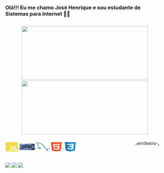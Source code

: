 ### Olá!!! Eu me chamo José Henrique e sou estudante de Sistemas para Internet 🖖🏼

##

<div align="center">
  
  <a href="https://github.com/henribeiro">
  <img height="170em" width="400" src="https://github-readme-stats.vercel.app/api?username=henribeiro&show_icons=true&theme=solarized-dark&include_all_commits=true&count_private=true"/>
  <img height="170em" width="400" src="https://github-readme-stats.vercel.app/api/top-langs/?username=henribeiro&layout=compact&langs_count=7&theme=solarized-dark"/>
</div>
  
<div style="display: inline_block"><br>
  
  <img align="center" alt="henribeiro-JS" height="30" width="40" src="https://raw.githubusercontent.com/devicons/devicon/master/icons/javascript/javascript-plain.svg">
  <img align="center" alt="henribeiro-PHP" height="40" width="50" src="https://raw.githubusercontent.com/devicons/devicon/master/icons/php/php-original.svg">
  <img align="center" alt="henribeiro-MYSQL" height="30" width="40" src="https://raw.githubusercontent.com/devicons/devicon/master/icons/mysql/mysql-original.svg">
  <img align="center" alt="henribeiro-HTML" height="30" width="40" src="https://raw.githubusercontent.com/devicons/devicon/master/icons/html5/html5-original.svg">
  <img align="center" alt="henribeiro-CSS" height="30" width="40" src="https://raw.githubusercontent.com/devicons/devicon/master/icons/css3/css3-original.svg">
  <img align="right" alt="henribeiro-pic" height="150" style="border-radius:50px;"
src="https://i.picasion.com/pic91/e7ca14ad9ec49bb742b998eb1fb50b0b.gif"></a>
</div>
  
##
  
<div> 
  
  <a href="https://www.instagram.com/henr.ibeiro/" target="_blank"><img src="https://img.shields.io/badge/-Instagram-%23E4405F?style=for-the-badge&logo=instagram&logoColor=white" target="_blank"></a>
  <a href = "mailto:henribeiro99@gmail.com"><img src="https://img.shields.io/badge/-Gmail-%23333?style=for-the-badge&logo=gmail&logoColor=white" target="_blank"></a>
  <a href = "https://api.whatsapp.com/send?phone=5581986517605"><img src="https://img.shields.io/badge/WhatsApp-25D366?style=for-the-badge&logo=whatsapp&logoColor=white" target="_blank"></a>
    
</div>  
  
